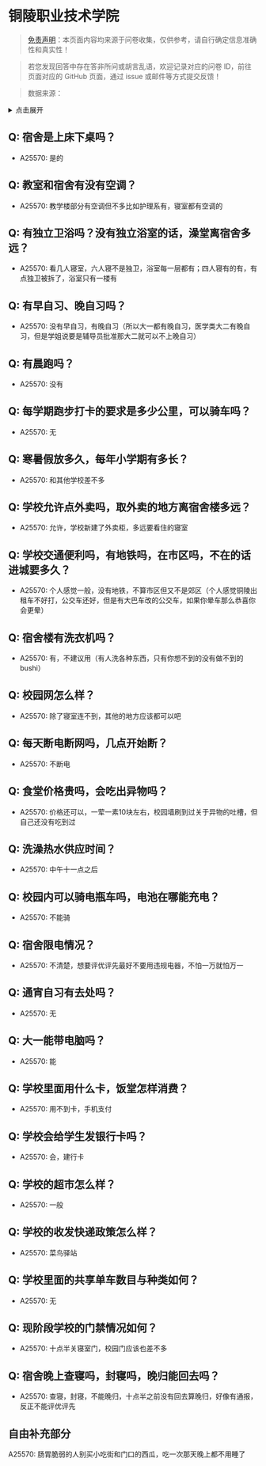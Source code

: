 # 铜陵职业技术学院

> [免责声明](https://colleges.chat/#_3)：本页面内容均来源于问卷收集，仅供参考，请自行确定信息准确性和真实性！

> 若您发现回答中存在答非所问或胡言乱语，欢迎记录对应的问卷 ID，前往页面对应的 GitHub 页面，通过 issue 或邮件等方式提交反馈！

> 数据来源：

<details><summary>点击展开</summary>
<ul>
<li>A25570: 匿名 (2024 年 06 月)</li>
</ul>
</details>

## Q: 宿舍是上床下桌吗？

- A25570: 是的

## Q: 教室和宿舍有没有空调？

- A25570: 教学楼部分有空调但不多比如护理系有，寝室都有空调的

## Q: 有独立卫浴吗？没有独立浴室的话，澡堂离宿舍多远？

- A25570: 看几人寝室，六人寝不是独卫，浴室每一层都有；四人寝有的有，有点独卫被拆了，浴室只有一楼有

## Q: 有早自习、晚自习吗？

- A25570: 没有早自习，有晚自习（所以大一都有晚自习，医学类大二有晚自习，但是学姐说要是辅导员批准那大二就可以不上晚自习）

## Q: 有晨跑吗？

- A25570: 没有

## Q: 每学期跑步打卡的要求是多少公里，可以骑车吗？

- A25570: 无

## Q: 寒暑假放多久，每年小学期有多长？

- A25570: 和其他学校差不多

## Q: 学校允许点外卖吗，取外卖的地方离宿舍楼多远？

- A25570: 允许，学校新建了外卖柜，多远要看住的寝室

## Q: 学校交通便利吗，有地铁吗，在市区吗，不在的话进城要多久？

- A25570: 个人感觉一般，没有地铁，不算市区但又不是郊区（个人感觉铜陵出租车不好打，公交车还好，但是有大巴车改的公交车，如果你晕车那么恭喜你会更晕）

## Q: 宿舍楼有洗衣机吗？

- A25570: 有，不建议用（有人洗各种东西，只有你想不到的没有做不到的bushi）

## Q: 校园网怎么样？

- A25570: 除了寝室连不到，其他的地方应该都可以吧

## Q: 每天断电断网吗，几点开始断？

- A25570: 不断电

## Q: 食堂价格贵吗，会吃出异物吗？

- A25570: 价格还可以，一荤一素10块左右，校园墙刷到过关于异物的吐槽，但自己还没有吃到过

## Q: 洗澡热水供应时间？

- A25570: 中午十一点之后

## Q: 校园内可以骑电瓶车吗，电池在哪能充电？

- A25570: 不能骑

## Q: 宿舍限电情况？

- A25570: 不清楚，想要评优评先最好不要用违规电器，不怕一万就怕万一

## Q: 通宵自习有去处吗？

- A25570: 无

## Q: 大一能带电脑吗？

- A25570: 能

## Q: 学校里面用什么卡，饭堂怎样消费？

- A25570: 用不到卡，手机支付

## Q: 学校会给学生发银行卡吗？

- A25570: 会，建行卡

## Q: 学校的超市怎么样？

- A25570: 一般

## Q: 学校的收发快递政策怎么样？

- A25570: 菜鸟驿站

## Q: 学校里面的共享单车数目与种类如何？

- A25570: 无

## Q: 现阶段学校的门禁情况如何？

- A25570: 十点半关寝室门，校园门应该也差不多

## Q: 宿舍晚上查寝吗，封寝吗，晚归能回去吗？

- A25570: 查寝，封寝，不能晚归，十点半之前没有回去算晚归，好像有通报，反正不能评优评先

## 自由补充部分

A25570: 肠胃脆弱的人别买小吃街和门口的西瓜，吃一次那天晚上都不用睡了
